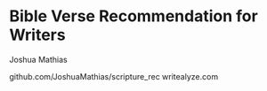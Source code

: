 # Bible Verse Recommendation for Writers

Joshua Mathias

github.com/JoshuaMathias/scripture_rec
writealyze.com

